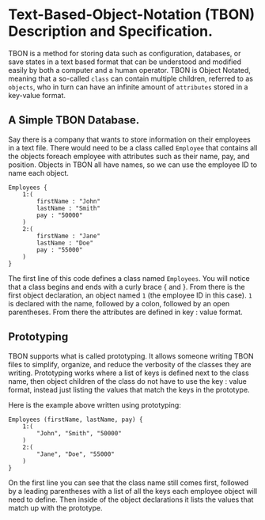 # Text-Based-Object-Notation (TBON) Description and Specification.

TBON is a method for storing data such as configuration, databases, or save states
in a text based format that can be understood and modified easily by
both a computer and a human operator. TBON is Object Notated, meaning
that a so-called ```class``` can contain multiple children, referred to
as ```objects```, who in turn can have an infinite amount of ```attributes```
stored in a key-value format.

## A Simple TBON Database.

Say there is a company that wants to store information on their employees
in a text file. There would need to be a class called ```Employee``` that
contains all the objects foreach employee with attributes such as their name,
pay, and position. Objects in TBON all have names, so we can use the employee
ID to name each object.

```
Employees {
    1:(
        firstName : "John"
        lastName : "Smith"
        pay : "50000"
    )
    2:(
        firstName : "Jane"
        lastName : "Doe"
        pay : "55000"
    )
}
```

The first line of this code defines a class named ```Employees```. You will
notice that a class begins and ends with a curly brace { and }. From there
is the first object declaration, an object named ```1``` (the employee ID
in this case). ```1``` is declared with the name, followed by a colon, followed
by an open parentheses. From there the attributes are defined in key : value
format.

## Prototyping

TBON supports what is called prototyping. It allows someone writing TBON files
to simplify, organize, and reduce the verbosity of the classes they are writing.
Prototyping works where a list of keys is defined next to the class name, then object
children of the class do not have to use the key : value format, instead just listing
the values that match the keys in the prototype.

Here is the example above written using prototyping:
```
Employees (firstName, lastName, pay) {
    1:(
        "John", "Smith", "50000" 
    )
    2:(
        "Jane", "Doe", "55000" 
    )
}
```

On the first line you can see that the class name still comes first, followed
by a leading parentheses with a list of all the keys each employee object will
need to define. Then inside of the object declarations it lists the values that
match up with the prototype.

